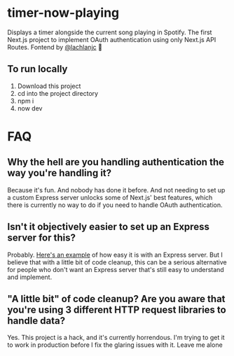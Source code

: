 # timer-now-playing
Displays a timer alongside the current song playing in Spotify. The first Next.js project to implement OAuth authentication using only Next.js API Routes. Fontend by [@lachlanjc](https://github.com/lachlanjc) 💖

## To run locally
1. Download this project
2. cd into the project directory
3. npm i
4. now dev

# FAQ
## Why the hell are you handling authentication the way you're handling it?
Because it's fun. And nobody has done it before. And not needing to set up a custom Express server unlocks some of Next.js' best features, which there is currently no way to do if you need to handle OAuth authentication.

## Isn't it objectively easier to set up an Express server for this?
Probably. [Here's an example](https://github.com/tmb/seethemusic/blob/master/server.js) of how easy it is with an Express server. But I believe that with a little bit of code cleanup, this can be a serious alternative for people who don't want an Express server that's still easy to understand and implement.

## "A little bit" of code cleanup? Are you aware that you're using 3 different HTTP request libraries to handle data?
Yes. This project is a hack, and it's currently horrendous. I'm trying to get it to work in production before I fix the glaring issues with it. Leave me alone
